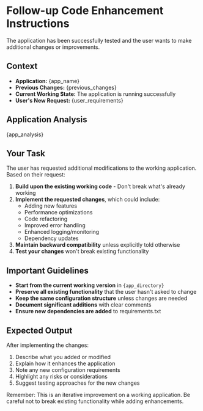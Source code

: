 # Follow-up Code Enhancement Instructions

The application has been successfully tested and the user wants to make additional changes or improvements.

## Context
- **Application:** {app_name}
- **Previous Changes:** {previous_changes}
- **Current Working State:** The application is running successfully
- **User's New Request:** {user_requirements}

## Application Analysis

{app_analysis}

## Your Task

The user has requested additional modifications to the working application. Based on their request:

1. **Build upon the existing working code** - Don't break what's already working
2. **Implement the requested changes**, which could include:
   - Adding new features
   - Performance optimizations
   - Code refactoring
   - Improved error handling
   - Enhanced logging/monitoring
   - Dependency updates
3. **Maintain backward compatibility** unless explicitly told otherwise
4. **Test your changes** won't break existing functionality

## Important Guidelines

- **Start from the current working version** in `{app_directory}`
- **Preserve all existing functionality** that the user hasn't asked to change
- **Keep the same configuration structure** unless changes are needed
- **Document significant additions** with clear comments
- **Ensure new dependencies are added** to requirements.txt

## Expected Output

After implementing the changes:
1. Describe what you added or modified
2. Explain how it enhances the application
3. Note any new configuration requirements
4. Highlight any risks or considerations
5. Suggest testing approaches for the new changes

Remember: This is an iterative improvement on a working application. Be careful not to break existing functionality while adding enhancements.